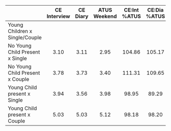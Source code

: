 
|                      | CE<br>Interview |  CE<br>Diary | ATUS<br>Weekend | CE:Int<br>%ATUS | CE:Dia<br>%ATUS |
| -------------------- | :----------: | :----------: | :----------: | :----------: | :----------: |
| Young Children x Single/Couple |              |              |              |              |              |
| No Young Child Present x Single |         3.10 |         3.11 |         2.95 |       104.86 |       105.17 |
| No Young Child Present x Couple |         3.78 |         3.73 |         3.40 |       111.31 |       109.65 |
| Young Child present x Single |         3.94 |         3.56 |         3.98 |        98.95 |        89.29 |
| Young Child present x Couple |         5.03 |         5.03 |         5.12 |        98.18 |        98.20 |

